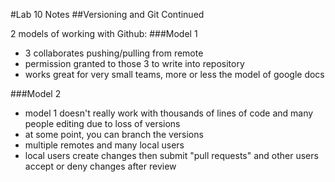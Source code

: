 #Lab 10 Notes
##Versioning and Git Continued  


2 models of working with Github:
###Model 1
- 3 collaborates pushing/pulling from remote
- permission granted to those 3 to write into repository
- works great for very small teams, more or less the model of google docs  
  
###Model 2
- model 1 doesn't really work with thousands of lines of code and many people editing due to loss of versions
- at some point, you can branch the versions
- multiple remotes and many local users
- local users create changes then submit "pull requests" and other users accept or deny changes after review